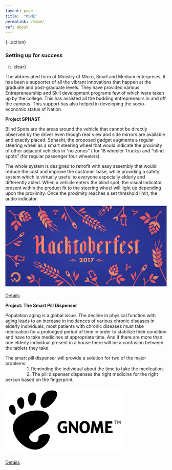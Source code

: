 ```yaml
---
layout: page
title:  "MSME"
permalink: /msme/
ref: about
---
```


{: .action}
### Setting up for success
&nbsp;
{: .clear}
&nbsp;






<div role="tabpanel" class="tab-pane active" id="msme">
<p>
The abbreviated form of Ministry of Micro, Small and Medium enterprises, it has been a supporter of all the vibrant innovations that happen at the graduate and post-graduate levels. They have provided various Entrepreneurship and Skill development programs few of which were taken up by the college. This has assisted all the budding entrepreneurs in and off the campus. This support has also helped in developing the socio-economic status of Nation.
    </p>
    <div class="row activity">
      <div class="col-md-8"> 
      <div>
        <p><b>Project SPHAST</b></p>
         <p>Blind Spots are the areas around the vehicle that cannot be directly observed by the driver even though rear view and side mirrors are available and exactly placed. Sphasht, the proposed gadget augments a regular steering wheel as a smart steering wheel that would indicate the proximity of other adjacent vehicles in “no zones”  ( for 18 wheeler Trucks) and “blind spots” (for regular passenger four wheelers). 
          </p>
        <p>The whole system is designed to retrofit with easy assembly that would reduce the cost and improve the customer base, while providing a safety system which is virtually useful to everyone especially elderly and differently abled. When a vehicle enters the blind spot, the visual indicator present within the product fit to the steering wheel will light up depending upon the proximity. Once the proximity reaches a set threshold limit, the audio indicator.</p>

  </div>
      <div class="col-md-4">
        <img src="/static/img/activity-hacktoberfest.jpg" class="img-responsive" alt="Hacktoberfest">
      </div>
        <br>
        <a href="https://hacktoberfest.digitalocean.com/" class="btn btn-primary-activities btn-lg">Details</a>
    </div>
    <div class="row activity">
     <div class="col-md-8"> 
      <div>
        <p><b>Project: The Smart Pill Dispenser</b></p>
        <p>Population aging is a global issue. The decline in physical function with aging leads to an increase in incidences of various chronic diseases in elderly individuals; most patients with chronic diseases must take medication for a prolonged period of time in order to stabilize their condition and have to take medicines at appropriate time. And if there are more than one elderly individual present in a house there will be a confusion between the tablets they take. </p>
        <p>
       The smart pill dispenser will provide a solution for two of the major problems:<br>
      &nbsp&nbsp&nbsp&nbsp&nbsp&nbsp&nbsp&nbsp&nbsp&nbsp&nbsp&nbsp&nbsp&nbsp&nbsp&nbsp
         1. Reminding the individual about the time to take the medication.<br>
      &nbsp&nbsp&nbsp&nbsp&nbsp&nbsp&nbsp&nbsp&nbsp&nbsp&nbsp&nbsp&nbsp&nbsp&nbsp&nbsp
         2.	The pill dispenser dispenses the right medicine for the right person based on the fingerprint.<br>
      </p>
</div>
      <div class="col-md-4">
        <img src="/static/img/activity-gnome.png" class="img-responsive" alt="Gnome">
      </div>
       <br>
        <a href="https://megford.github.io/teach-gnome-newcomer/" class="btn btn-primary-activities btn-lg">Details</a>
    </div>
  </div>
     
